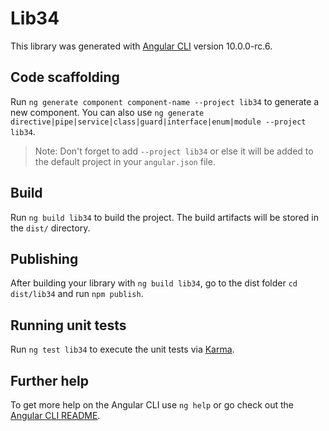 # Lib34

This library was generated with [Angular CLI](https://github.com/angular/angular-cli) version 10.0.0-rc.6.

## Code scaffolding

Run `ng generate component component-name --project lib34` to generate a new component. You can also use `ng generate directive|pipe|service|class|guard|interface|enum|module --project lib34`.
> Note: Don't forget to add `--project lib34` or else it will be added to the default project in your `angular.json` file. 

## Build

Run `ng build lib34` to build the project. The build artifacts will be stored in the `dist/` directory.

## Publishing

After building your library with `ng build lib34`, go to the dist folder `cd dist/lib34` and run `npm publish`.

## Running unit tests

Run `ng test lib34` to execute the unit tests via [Karma](https://karma-runner.github.io).

## Further help

To get more help on the Angular CLI use `ng help` or go check out the [Angular CLI README](https://github.com/angular/angular-cli/blob/master/README.md).
